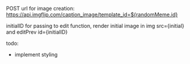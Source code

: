 POST url for image creation:
https://api.imgflip.com/caption_image/template_id=${randomMeme.id}

initialID for passing to edit function, render initial image in img src={initial} and editPrev id={initialID}

todo:
-   implement styling